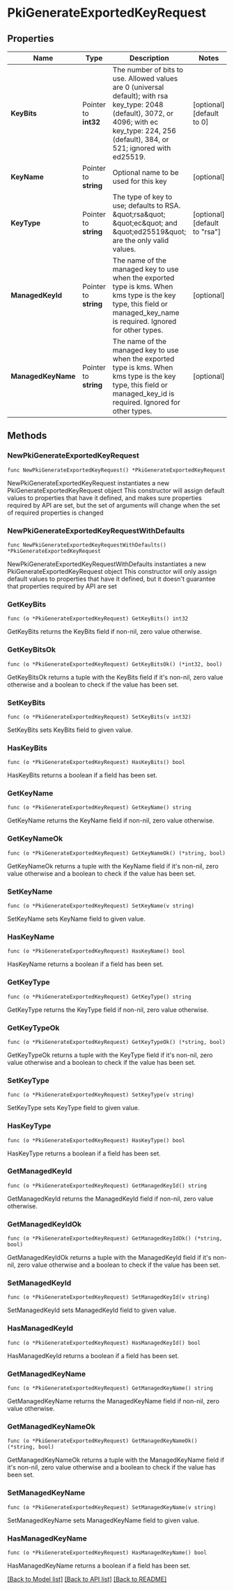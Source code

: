 # PkiGenerateExportedKeyRequest


## Properties

Name | Type | Description | Notes
------------ | ------------- | ------------- | -------------
**KeyBits** | Pointer to **int32** | The number of bits to use. Allowed values are 0 (universal default); with rsa key_type: 2048 (default), 3072, or 4096; with ec key_type: 224, 256 (default), 384, or 521; ignored with ed25519. | [optional] [default to 0]
**KeyName** | Pointer to **string** | Optional name to be used for this key | [optional] 
**KeyType** | Pointer to **string** | The type of key to use; defaults to RSA. \&quot;rsa\&quot; \&quot;ec\&quot; and \&quot;ed25519\&quot; are the only valid values. | [optional] [default to "rsa"]
**ManagedKeyId** | Pointer to **string** | The name of the managed key to use when the exported type is kms. When kms type is the key type, this field or managed_key_name is required. Ignored for other types. | [optional] 
**ManagedKeyName** | Pointer to **string** | The name of the managed key to use when the exported type is kms. When kms type is the key type, this field or managed_key_id is required. Ignored for other types. | [optional] 



## Methods


### NewPkiGenerateExportedKeyRequest

`func NewPkiGenerateExportedKeyRequest() *PkiGenerateExportedKeyRequest`

NewPkiGenerateExportedKeyRequest instantiates a new PkiGenerateExportedKeyRequest object
This constructor will assign default values to properties that have it defined,
and makes sure properties required by API are set, but the set of arguments
will change when the set of required properties is changed

### NewPkiGenerateExportedKeyRequestWithDefaults

`func NewPkiGenerateExportedKeyRequestWithDefaults() *PkiGenerateExportedKeyRequest`

NewPkiGenerateExportedKeyRequestWithDefaults instantiates a new PkiGenerateExportedKeyRequest object
This constructor will only assign default values to properties that have it defined,
but it doesn't guarantee that properties required by API are set


### GetKeyBits

`func (o *PkiGenerateExportedKeyRequest) GetKeyBits() int32`

GetKeyBits returns the KeyBits field if non-nil, zero value otherwise.

### GetKeyBitsOk

`func (o *PkiGenerateExportedKeyRequest) GetKeyBitsOk() (*int32, bool)`

GetKeyBitsOk returns a tuple with the KeyBits field if it's non-nil, zero value otherwise
and a boolean to check if the value has been set.

### SetKeyBits

`func (o *PkiGenerateExportedKeyRequest) SetKeyBits(v int32)`

SetKeyBits sets KeyBits field to given value.


### HasKeyBits

`func (o *PkiGenerateExportedKeyRequest) HasKeyBits() bool`

HasKeyBits returns a boolean if a field has been set.




### GetKeyName

`func (o *PkiGenerateExportedKeyRequest) GetKeyName() string`

GetKeyName returns the KeyName field if non-nil, zero value otherwise.

### GetKeyNameOk

`func (o *PkiGenerateExportedKeyRequest) GetKeyNameOk() (*string, bool)`

GetKeyNameOk returns a tuple with the KeyName field if it's non-nil, zero value otherwise
and a boolean to check if the value has been set.

### SetKeyName

`func (o *PkiGenerateExportedKeyRequest) SetKeyName(v string)`

SetKeyName sets KeyName field to given value.


### HasKeyName

`func (o *PkiGenerateExportedKeyRequest) HasKeyName() bool`

HasKeyName returns a boolean if a field has been set.




### GetKeyType

`func (o *PkiGenerateExportedKeyRequest) GetKeyType() string`

GetKeyType returns the KeyType field if non-nil, zero value otherwise.

### GetKeyTypeOk

`func (o *PkiGenerateExportedKeyRequest) GetKeyTypeOk() (*string, bool)`

GetKeyTypeOk returns a tuple with the KeyType field if it's non-nil, zero value otherwise
and a boolean to check if the value has been set.

### SetKeyType

`func (o *PkiGenerateExportedKeyRequest) SetKeyType(v string)`

SetKeyType sets KeyType field to given value.


### HasKeyType

`func (o *PkiGenerateExportedKeyRequest) HasKeyType() bool`

HasKeyType returns a boolean if a field has been set.




### GetManagedKeyId

`func (o *PkiGenerateExportedKeyRequest) GetManagedKeyId() string`

GetManagedKeyId returns the ManagedKeyId field if non-nil, zero value otherwise.

### GetManagedKeyIdOk

`func (o *PkiGenerateExportedKeyRequest) GetManagedKeyIdOk() (*string, bool)`

GetManagedKeyIdOk returns a tuple with the ManagedKeyId field if it's non-nil, zero value otherwise
and a boolean to check if the value has been set.

### SetManagedKeyId

`func (o *PkiGenerateExportedKeyRequest) SetManagedKeyId(v string)`

SetManagedKeyId sets ManagedKeyId field to given value.


### HasManagedKeyId

`func (o *PkiGenerateExportedKeyRequest) HasManagedKeyId() bool`

HasManagedKeyId returns a boolean if a field has been set.




### GetManagedKeyName

`func (o *PkiGenerateExportedKeyRequest) GetManagedKeyName() string`

GetManagedKeyName returns the ManagedKeyName field if non-nil, zero value otherwise.

### GetManagedKeyNameOk

`func (o *PkiGenerateExportedKeyRequest) GetManagedKeyNameOk() (*string, bool)`

GetManagedKeyNameOk returns a tuple with the ManagedKeyName field if it's non-nil, zero value otherwise
and a boolean to check if the value has been set.

### SetManagedKeyName

`func (o *PkiGenerateExportedKeyRequest) SetManagedKeyName(v string)`

SetManagedKeyName sets ManagedKeyName field to given value.


### HasManagedKeyName

`func (o *PkiGenerateExportedKeyRequest) HasManagedKeyName() bool`

HasManagedKeyName returns a boolean if a field has been set.









[[Back to Model list]](../README.md#documentation-for-models) [[Back to API list]](../README.md#documentation-for-api-endpoints) [[Back to README]](../README.md)


